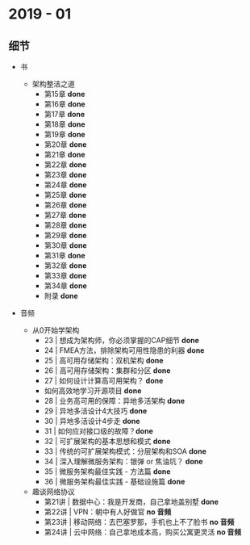 # 2019 - 01 

## 细节

* 书
	* 架构整洁之道
		* 第15章 **done**
		* 第16章 **done**
		* 第17章 **done**
		* 第18章 **done**
		* 第19章 **done**
		* 第20章 **done**
		* 第21章 **done**
		* 第22章 **done**
		* 第23章 **done**
		* 第24章 **done**
		* 第25章 **done**
		* 第26章 **done**
		* 第27章 **done**
		* 第28章 **done**
		* 第29章 **done**
		* 第30章 **done**
		* 第31章 **done**
		* 第32章 **done**
		* 第33章 **done**
		* 第34章 **done**
		* 附录 **done**

* 音频
	* 从0开始学架构
		* 23 | 想成为架构师，你必须掌握的CAP细节 **done**
		* 24 | FMEA方法，排除架构可用性隐患的利器 **done**
		* 25 | 高可用存储架构：双机架构 **done**
		* 26 | 高可用存储架构：集群和分区 **done**
		* 27 | 如何设计计算高可用架构？ **done**
		* 如何高效地学习开源项目 **done**
		* 28 | 业务高可用的保障：异地多活架构 **done**
		* 29 | 异地多活设计4大技巧 **done**
		* 30 | 异地多活设计4步走 **done**
		* 31 | 如何应对接口级的故障？**done**
		* 32 | 可扩展架构的基本思想和模式 **done**
		* 33 | 传统的可扩展架构模式：分层架构和SOA **done**
		* 34 | 深入理解微服务架构：银弹 or 焦油坑？ **done**
		* 35 | 微服务架构最佳实践 - 方法篇 **done**
		* 36 | 微服务架构最佳实践 - 基础设施篇 **done**
	*  趣谈网络协议 
		* 第21讲 | 数据中心：我是开发商，自己拿地盖别墅 **done**
		* 第22讲 | VPN：朝中有人好做官 **no 音频**
		* 第23讲 | 移动网络：去巴塞罗那，手机也上不了脸书 **no 音频**
		* 第24讲 | 云中网络：自己拿地成本高，购买公寓更灵活 **no 音频**
		